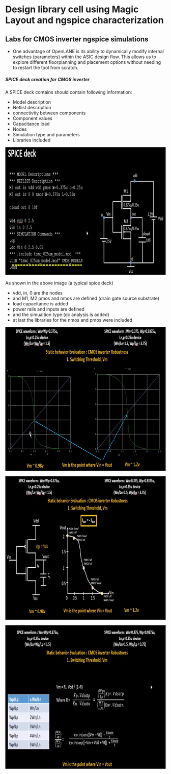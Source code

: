 # Design library cell using Magic Layout and ngspice characterization

## Labs for CMOS inverter ngspice simulations

- One advantage of OpenLANE is its ability to dynamically modify internal switches (parameters) within the ASIC design flow. This allows us to explore different floorplanning and placement options without needing to restart the tool from scratch.

##### SPICE deck creation for CMOS inverter

A SPICE deck contains should contain following information:
- Model description
- Netlist description
- connectivtiy between components
- Component values
- Capacitance load
- Nodes
- Simulation type and parameters
- Libraries included
  
<p align="center">
  <img width="900" height="400" src="../images/52.png">
</p>

As shown in the above image (a typical spice deck)
- vdd, in, 0 are the nodes
- and M1, M2 pmos and nmos are defined (drain gate source substrate)
- load capacitance is added
- power rails and inputs are defined
- and the simualtion type (dc analysis is added)
- at last the libraries for the nmos and pmos were included

<p align="center">
  <img width="850" height="450" src="../images/53.png">
</p>
<p align="center">
  <img width="850" height="450" src="../images/54.png">
</p>
<p align="center">
  <img width="850" height="450" src="../images/55.png">
</p>


